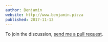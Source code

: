 ```yaml
---
author: Benjamin
website: http://www.benjamin.pizza
published: 2017-11-13
---
```


To join the discussion, <a href="https://github.com/benjamin-hodgson/benjamin-hodgson.github.io/blob/develop/comments/2017-11-13-recursion-without-recursion/example.md">send me a pull request</a>.